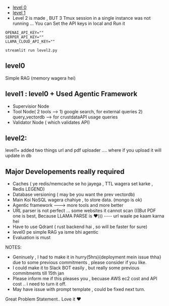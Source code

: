 - [level 0](http://54.90.127.180:8501/)
- [level 1](http://54.90.127.180:8502/)
- Level 2 is made , BUT 3 Tmux session in a single instance was not running ... You can Set the API keys in local and Run it 

```
OPENAI_API_KEY=""
SERPER_API_KEY=""
LLAMA_CLOUD_API_KEY=""
```

```
streamlit run level2.py
```



## level0
Simple RAG (memory wagera hei)

  
## level1 : level0 + Used Agentic Framework 
- Supervisior Node
- Tool Node( 2 tools --> 1) google search, for external queries 2) query_vectordb --> for crustdataAPI usage queries
- Validator Node ( which validates API)


## level2:
 level1+ added two things url and pdf uploader .... where if you upload it will update in db



## Major Developements really required 

- Caches ( ye redis/memcache se ho jayega , TTL wagera set karke , Redis LEGEND)
- Database versioning ( may be you want the prev vectordb)
- Main Koi NoSQL wagera chahiye , to store data. (mongo is ok)
- Agentic framework ---> more tools and more better
- URL parser is not perfect ... some websites it cannot scan (((But PDF one is best, Because LLAMA PARSE is ❤️))) ---- url waale pe kaam karna hei
- Have to use Qdrant ( rust backend hai , so will be faster for sure)
- level0 pe simple RAG ya isme bhi agentic 
- Evaluation is must
  



NOTES:

- Geninuely , I had to make it in hurry(5hrs){deployment mein issue thha} due to some previous commitments , please consider if you like.
- I could make it to Slack BOT easily , but really some previous commitments till 15th jan
- Please inform me if this pleases you ,  becuase AWS ec2 cost and API cost .. i need to turn it off.
- May have issue with prompt template , could be fixed next turn.




Great Problem Statement.. Love it ❤️
